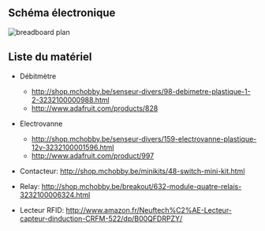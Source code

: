 ## Schéma électronique

![breadboard plan](https://raw.githubusercontent.com/micdevcamp/BeerStock/master/RaspberryPi/beerStock_bb.png)

## Liste du matériel
* Débitmètre
  * http://shop.mchobby.be/senseur-divers/98-debimetre-plastique-1-2-3232100000988.html
  * http://www.adafruit.com/products/828

* Electrovanne
  * http://shop.mchobby.be/senseur-divers/159-electrovanne-plastique-12v-3232100001596.html
  * http://www.adafruit.com/product/997

* Contacteur: http://shop.mchobby.be/minikits/48-switch-mini-kit.html

* Relay: http://shop.mchobby.be/breakout/632-module-quatre-relais-3232100006324.html

* Lecteur RFID: http://www.amazon.fr/Neuftech%C2%AE-Lecteur-capteur-dinduction-CRFM-522/dp/B00QFDRPZY/
